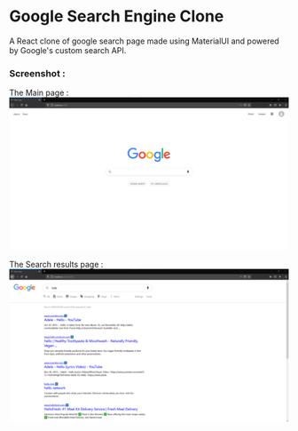 # Google Search Engine Clone
A React clone of google search page made using MaterialUI and powered by Google's custom search API.


<h3> Screenshot : </h3>
The Main page :
<img src="https://github.com/PratikGarai/Google-Search-React/blob/master/screenshots/MainPage.png"></img>

The Search results page :
<img src="https://github.com/PratikGarai/Google-Search-React/blob/master/screenshots/SearchPage.png"></img>

